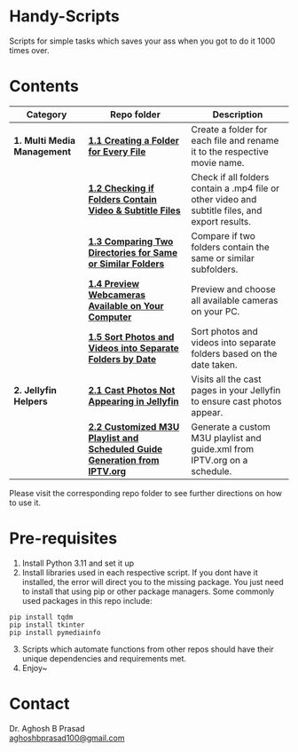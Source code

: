 # Handy-Scripts
Scripts for simple tasks which saves your ass when you got to do it 1000 times over.

# Contents

| Category                      | Repo folder                                                                  | Description                                                                                     |
| ----------------------------- | ---------------------------------------------------------------------------- | ----------------------------------------------------------------------------------------------- |
| **1. Multi Media Management** | **[1.1 Creating a Folder for Every File](https://github.com/reun100e/Handy-Scripts/blob/main/1.1.%20Creating%20a%20folder%20for%20every%20file%20in%20it/readme.md)**                                     | Create a folder for each file and rename it to the respective movie name.                       |
|                               | **[1.2 Checking if Folders Contain Video & Subtitle Files](https://github.com/reun100e/Handy-Scripts/blob/main/1.2.%20Checking%20if%20folders%20contain%20video%20%26%20subtitle%20files/readme.md)**                   | Check if all folders contain a .mp4 file or other video and subtitle files, and export results. |
|                               | **[1.3 Comparing Two Directories for Same or Similar Folders](https://github.com/reun100e/Handy-Scripts/blob/main/1.3.%20Comparing%20two%20directories%20for%20same%20or%20similar%20folders/readme.md)**                | Compare if two folders contain the same or similar subfolders.                                  |
|                               | **[1.4 Preview Webcameras Available on Your Computer](https://github.com/reun100e/Handy-Scripts/blob/main/1.4.%20Preview%20webcameras%20available%20in%20your%20computer/readme.md)**                        | Preview and choose all available cameras on your PC.                                            |
|                               | **[1.5 Sort Photos and Videos into Separate Folders by Date](https://github.com/reun100e/Handy-Scripts/blob/main/1.5.%20Move%20photos%20and%20videos%20to%20date%20taken%20folder/readme.md)**                 | Sort photos and videos into separate folders based on the date taken.                           |
| **2. Jellyfin Helpers**       | **[2.1 Cast Photos Not Appearing in Jellyfin](https://github.com/reun100e/Handy-Scripts/blob/main/2.1.%20Jellyfin%20-%20Repair%20cast%20photo%20not%20showing/readme.md)**                                | Visits all the cast pages in your Jellyfin to ensure cast photos appear.                        |
|                               | **[2.2 Customized M3U Playlist and Scheduled Guide Generation from IPTV.org](https://github.com/reun100e/Handy-Scripts/blob/main/2.2.%20Customized%20TV%20playlist%20and%20guide%20from%20ipvt.org/readme.md)** | Generate a custom M3U playlist and guide.xml from IPTV.org on a schedule.                       |

Please visit the corresponding repo folder to see further directions on how to use it.

# Pre-requisites

1. Install Python 3.11 and set it up
2. Install libraries used in each respective script. If you dont have it installed, the error will direct you to the missing package. You just need to install that using pip or other package managers. Some commonly used packages in this repo include:
```
pip install tqdm
pip install tkinter
pip install pymediainfo
```
3. Scripts which automate functions from other repos should have their unique dependencies and requirements met.
4. Enjoy~

# Contact
Dr. Aghosh B Prasad <br>
aghoshbprasad100@gmail.com
